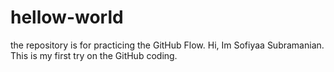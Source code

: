 # hellow-world
the repository is for practicing the GitHub Flow.
Hi, Im Sofiyaa Subramanian. This is my first try on the GitHub coding.
